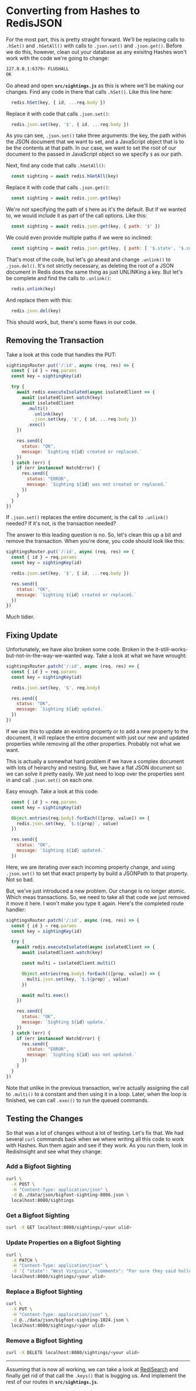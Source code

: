 # Converting from Hashes to RedisJSON #

For the most part, this is pretty straight forward. We'll be replacing calls to `.hSet()` and `.hGetAll()` with calls to `.json.set()` and `.json.get()`. Before we do this, however, clean out your database as any exisitng Hashes won't work with the code we're going to change:

```bash
127.0.0.1:6379> FLUSHALL
OK
```

Go ahead and open **`src/sightings.js`** as this is where we'll be making our changes. Find any code in there that calls `.hSet()`. Like this line here:

```javascript
  redis.hSet(key, { id, ...req.body })
```

Replace it with code that calls `.json.set()`:

```javascript
  redis.json.set(key, '$', { id, ...req.body })
```

As you can see, `.json.set()` take three arguments: the key, the path within the JSON document that we want to set, and a JavaScript object that is to be the contents at that path. In our case, we want to set the root of our document to the passed in JavaScript object so we specify `$` as our path.

Next, find any code that calls `.hGetAll()`:

```javascript
  const sighting = await redis.hGetAll(key)
```

Replace it with code that calls `.json.get()`:

```javascript
  const sighting = await redis.json.get(key)
```

We're not specifying the path of `$` here as it's the default. But if we wanted to, we would include it as part of the call options. Like this:

```javascript
  const sighting = await redis.json.get(key, { path: '$' })
```

We could even provide multiple paths if we were so inclined:

```javascript
  const sighting = await redis.json.get(key, { path: [ '$.state', '$.county' ] })
```

That's most of the code, but let's go ahead and change `.unlink()` to `.json.del()`. It's not strictly necessary, as deleting the root of a JSON document in Redis does the same thing as just UNLINKing a key. But let's be complete and find the calls to `.unlink()`:

```javascript
  redis.unlink(key)
```

And replace them with this:

```javascript
  redis.json.del(key)
```

This should work, but, there's some flaws in our code.

## Removing the Transaction ##

Take a look at this code that handles the PUT:

```javascript
sightingsRouter.put('/:id', async (req, res) => {
  const { id } = req.params
  const key = sightingKey(id)

  try {
    await redis.executeIsolated(async isolatedClient => {
      await isolatedClient.watch(key)
      await isolatedClient
        .multi()
          .unlink(key)
          .json.set(key, '$', { id, ...req.body })
        .exec()
    })

    res.send({
      status: "OK",
      message: `Sighting ${id} created or replaced.`
    })
  } catch (err) {
    if (err instanceof WatchError) {
      res.send({
        status: "ERROR",
        message: `Sighting ${id} was not created or replaced.`
      })
    }
  }
})
```

If `.json.set()` replaces the entire document, is the call to `.unlink()` needed? If it's not, is the transaction needed?

The answer to this leading question is no. So, let's clean this up a bit and remove the transaction. When you're done, you code should look like this:

```javascript
sightingsRouter.put('/:id', async (req, res) => {
  const { id } = req.params
  const key = sightingKey(id)

  redis.json.set(key, '$', { id, ...req.body })

  res.send({
    status: "OK",
    message: `Sighting ${id} created or replaced.`
  })
})
```

Much tidier.

## Fixing Update ##

Unfortunately, we have also broken some code. Broken in the it-still-works-but-not-in-the-way-we-wanted way. Take a look at what we have wrought:

```javascript
sightingsRouter.patch('/:id', async (req, res) => {
  const { id } = req.params
  const key = sightingKey(id)

  redis.json.set(key, '$', req.body)

  res.send({
    status: "OK",
    message: `Sighting ${id} updated.`
  })
})
```

If we use this to update an existing property or to add a new property to the document, it will replace the entire document with just our new and updated properties while removing all the other properties. Probably not what we want.

This is actually a somewhat hard problem if we have a complex document with lots of heirarchy and nesting. But, we have a flat JSON document so we can solve it pretty easily. We just need to loop over the properties sent in and call `.json.set()` on each one.

Easy enough. Take a look at this code:

```javascript
  const { id } = req.params
  const key = sightingKey(id)

  Object.entries(req.body).forEach(([prop, value]) => {
    redis.json.set(key, `$.${prop}`, value)
  })

  res.send({
    status: "OK",
    message: `Sighting ${id} updated.`
  })
```

Here, we are iterating over each incoming property change, and using `.json.set()` to set that exact property by build a JSONPath *to* that property. Not so bad.

But, we've just introduced a new problem. Our change is no longer atomic. Which meas transactions. So, we need to take all that code we just removed it move it here. I won't make you type it again. Here's the completed route handler:

```javascript
sightingsRouter.patch('/:id', async (req, res) => {
  const { id } = req.params
  const key = sightingKey(id)

  try {
    await redis.executeIsolated(async isolatedClient => {
      await isolatedClient.watch(key)

      const multi = isolatedClient.multi()

      Object.entries(req.body).forEach(([prop, value]) => {
        multi.json.set(key, `$.${prop}`, value)
      })

      await multi.exec()
    })

    res.send({
      status: "OK",
      message: `Sighting ${id} update.`
    })
  } catch (err) {
    if (err instanceof WatchError) {
      res.send({
        status: "ERROR",
        message: `Sighting ${id} was not updated.`
      })
    }
  }
})
```

Note that unlike in the previous transaction, we're actually assigning the call to `.multi()` to a constant and then using it in a loop. Later, when the loop is finished, we can call `.exec()` to run the queued commands.


## Testing the Changes ##

So that was a lot of changes without a lot of testing. Let's fix that. We had several `curl` commands back when we where writing all this code to work with Hashes. Run them again and see if they work. As you run them, look in RedisInsight and see what they change:

### Add a Bigfoot Sighting ###

```bash
curl \
  -X POST \
  -H "Content-Type: application/json" \
  -d @../data/json/bigfoot-sighting-8086.json \
  localhost:8080/sightings
```

### Get a Bigfoot Sighting ###

```bash
curl -X GET localhost:8080/sightings/<your ulid>
```

### Update Properties on a Bigfoot Sighting ###

```bash
curl \
  -X PATCH \
  -H "Content-Type: application/json" \
  -d '{ "state": "West Virginia", "comments": "For sure they said hollow as holler." }' \
  localhost:8080/sightings/<your ulid>
```

### Replace a Bigfoot Sighting ###

```bash
curl \
  -X PUT \
  -H "Content-Type: application/json" \
  -d @../data/json/bigfoot-sighting-1024.json \
  localhost:8080/sightings/<your ulid>
```

### Remove a Bigfoot Sighting ###

```bash
curl -X DELETE localhost:8080/sightings/<your ulid>
```

----------------------------------------

Assuming that is now all working, we can take a look at [RediSearch](16-REDISEARCH-BASICS.md) and finally get rid of that call the `.keys()` that is bugging us. And implement the rest of our routes in **`src/sightings.js`**.
